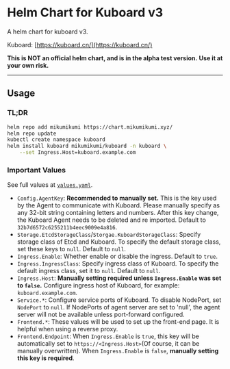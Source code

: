 # Helm Chart for Kuboard v3

A helm chart for kuboard v3.

Kuboard: [https://kuboard.cn/](https://kuboard.cn/)

**This is NOT an official helm chart, and is in the alpha test version.**
**Use it at your own risk.**

---

## Usage

### TL;DR
```sh
helm repo add mikumikumi https://chart.mikumikumi.xyz/
helm repo update
kubectl create namespace kuboard
helm install kuboard mikumikumi/kuboard -n kuboard \
    --set Ingress.Host=kuboard.example.com
```

### Important Values

See full values at [`values.yaml`](./values.yaml).

- `Config.AgentKey`: **Recommended to manually set.** This is the key used by the Agent to communicate with Kuboard. Please manually specify as any 32-bit string containing letters and numbers. After this key change, the Kuboard Agent needs to be deleted and re imported. Default to `32b7d6572c6255211b4eec9009e4a816`.
- `Storage.EtcdStorageClass`/`Storgae.KuboardStorageClass`: Specify storage class of Etcd and Kuboard. To specify the default storage class, set these keys to `null`. Default to `null`.
- `Ingress.Enable`: Whether enable or disable the ingress. Default to `true`.
- `Ingress.IngressClass`: Specify ingress class of Kuboard. To specify the default ingress class, set it to `null`. Default to `null`.
- `Ingress.Host`: **Manually setting required unless `Ingress.Enable` was set to `false`.** Configure ingress host of Kuboard, for example: `kuboard.example.com`.
- `Service.*`: Configure service ports of Kuboard. To disable NodePort, set `NodePort` to `null`. If NodePorts of agent server are set to 'null', the agent server will not be available unless port-forward configured.
- `Frontend.*`: These values will be used to set up the front-end page. It is helpful when using a reverse proxy.
- `Frontend.Endpoint`: When `Ingress.Enable` is `true`, this key will be automatically set to `https://<Ingress.Host>`(Of course, it can be manually overwritten). When `Ingress.Enable` is `false`, **manually setting this key is required**.
